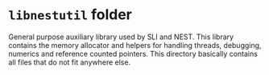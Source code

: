 # `libnestutil` folder

General purpose auxiliary library used by SLI and NEST. This library contains the memory allocator and helpers for handling threads, debugging, numerics and reference counted pointers. This directory basically contains all files that do not fit anywhere else.
